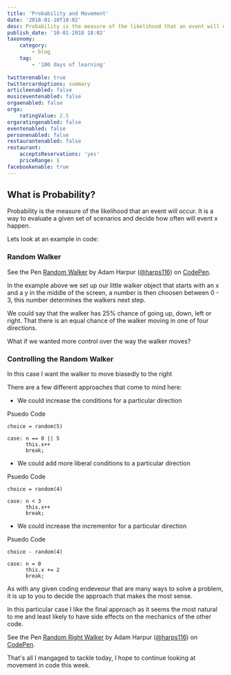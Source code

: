 ```yaml
---
title: 'Probability and Movement'
date: '2018-01-10T18:02'
desc: Probability is the measure of the likelihood that an event will occur. It is a way to evaluate a given set of scenarios and decide how often will event x happen.
publish_date: '10-01-2018 18:02'
taxonomy:
    category:
        - blog
    tag:
        - '100 days of learning'
        
twitterenable: true
twittercardoptions: summary
articleenabled: false
musiceventenabled: false
orgaenabled: false
orga:
    ratingValue: 2.5
orgaratingenabled: false
eventenabled: false
personenabled: false
restaurantenabled: false
restaurant:
    acceptsReservations: 'yes'
    priceRange: $
facebookenable: true
---
```


## What is Probability?

Probability is the measure of the likelihood that an event will occur. It is a way to evaluate a given set of scenarios and decide how often will event x happen.

Lets look at an example in code:

### Random Walker

<p data-height="317" data-theme-id="0" data-slug-hash="qpxmaK" data-default-tab="result" data-user="harps116" data-embed-version="2" data-pen-title="Random Walker" class="codepen">See the Pen <a href="https://codepen.io/harps116/pen/qpxmaK/">Random Walker</a> by Adam Harpur (<a href="https://codepen.io/harps116">@harps116</a>) on <a href="https://codepen.io">CodePen</a>.</p>
<script async src="https://production-assets.codepen.io/assets/embed/ei.js"></script>

In the example above we set up our little walker object that starts with an x and a y in the middle of the screen, a number is then choosen between 0 - 3, this number determines the walkers next step.


We could say that the walker has 25% chance of going up, down, left or right. That there is an equal chance of the walker moving in one of four directions.

What if we wanted more control over the way the walker moves? 

### Controlling the Random Walker

In this case I want the walker to move biasedly to the right

There are a few different approaches that come to mind here:

* We could increase the conditions for a particular direction

Psuedo Code
```
choice = random(5)

case: n == 0 || 5 
      this.x++
      break;
```

* We could add more liberal conditions to a particular direction

Psuedo Code
```
choice = random(4)

case: n < 3
      this.x++
      break;
```

* We could increase the incrementor for a particular direction

Psuedo Code
```
choice - random(4)

case: n = 0
      this.x += 2
      break;
```

As with any given coding endeveour that are many ways to solve a problem, it is up to you to decide the approach that makes the most sense.

In this particular case I like the final approach as it seems the most natural to me and least likely to have side effects on the mechanics of the other code.

<p data-height="265" data-theme-id="0" data-slug-hash="JMOqKe" data-default-tab="result" data-user="harps116" data-embed-version="2" data-pen-title="Random Right Walker" class="codepen">See the Pen <a href="https://codepen.io/harps116/pen/JMOqKe/">Random Right Walker</a> by Adam Harpur (<a href="https://codepen.io/harps116">@harps116</a>) on <a href="https://codepen.io">CodePen</a>.</p>
<script async src="https://production-assets.codepen.io/assets/embed/ei.js"></script>


That's all I mangaged to tackle today, I hope to continue looking at movement in code this week.



